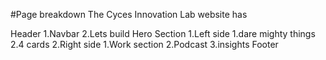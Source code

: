 #Page breakdown 
The Cyces Innovation Lab website has 

Header
    1.Navbar
    2.Lets build
Hero Section
    1.Left side 
        1.dare mighty things 
        2.4 cards 
    2.Right side 
        1.Work section 
        2.Podcast
        3.insights
Footer 
